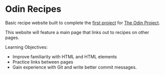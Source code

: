 # Odin Recipes

Basic recipe website built to complete the [first project](https://www.theodinproject.com/lessons/foundations-recipes) for [The Odin Project](https://theodinproject.com/).

This website will feature a main page that links out to recipes on other pages.

Learning Objectives:

- Improve familiarity with HTML and HTML elements
- Practice links between pages
- Gain experience with Git and write better commit messages.
